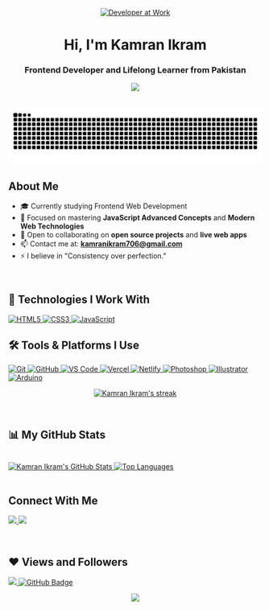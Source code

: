 <p align="center">
  <a href="https://github.com/kamranikramofficial">
    <img src="https://i.gifer.com/2un9.gif" alt="Developer at Work" style="width: 300px; height: 280px;">
  </a>
</p>

<h1 align="center">Hi, I'm Kamran Ikram</h1>
<h3 align="center">Frontend Developer and Lifelong Learner from Pakistan</h3>

<p align="center">
  <a href="https://github.com/kamranikramofficial">
    <img src="https://readme-typing-svg.demolab.com?font=Fira+Code&weight=500&pause=1000&color=00F2FF&center=true&vCenter=true&width=500&lines=Frontend+Web+Developer;JavaScript+Mastery+In+Progress;Self-Taught+Programmer;Building+Amazing+Projects;Future+React+Developer" />
  </a>
</p>

<br/>

<picture>
  <source media="(prefers-color-scheme: dark)" srcset="https://github.com/kamranikramofficial/kamranikramofficial/blob/output/github-contribution-grid-snake-dark.svg?palette=github-dark">
  <source media="(prefers-color-scheme: light)" srcset="https://github.com/kamranikramofficial/kamranikramofficial/blob/output/github-contribution-grid-snake.svg">
  <img alt="Snake animation" src="https://github.com/kamranikramofficial/kamranikramofficial/blob/output/github-contribution-grid-snake.svg">
</picture>


<br/>

## About Me

- 🎓 Currently studying Frontend Web Development
- 🌱 Focused on mastering **JavaScript Advanced Concepts** and **Modern Web Technologies**
- 👯 Open to collaborating on **open source projects** and **live web apps**
- 📫 Contact me at: **kamranikram706@gmail.com**
- ⚡ I believe in "Consistency over perfection."

<br/>

## 🚀 Technologies I Work With

<p align="left">
  <a href="https://developer.mozilla.org/en-US/docs/Web/HTML" target="_blank">
    <img src="https://img.icons8.com/color/48/html-5.png" alt="HTML5" title="HTML5"/>
  </a>
  <a href="https://developer.mozilla.org/en-US/docs/Web/CSS" target="_blank">
    <img src="https://img.icons8.com/color/48/css3.png" alt="CSS3" title="CSS3"/>
  </a>
  <a href="https://developer.mozilla.org/en-US/docs/Web/JavaScript" target="_blank">
    <img src="https://img.icons8.com/color/48/javascript.png" alt="JavaScript" title="JavaScript"/>
  </a>

## 🛠 Tools & Platforms I Use


  <a href="https://git-scm.com/" target="_blank">
    <img src="https://img.icons8.com/color/48/git.png" alt="Git" title="Git"/>
  </a>
 <a href="https://github.com/" target="_blank">
  <img src="https://img.icons8.com/fluency/48/github.png" alt="GitHub" title="GitHub" />
</a>
  <a href="https://code.visualstudio.com/" target="_blank">
    <img src="https://img.icons8.com/color/48/visual-studio-code-2019.png" alt="VS Code" title="Visual Studio Code"/>
  </a>
 <a href="https://vercel.com/" target="_blank">
  <img src="https://cdn.jsdelivr.net/gh/devicons/devicon/icons/vercel/vercel-original.svg" alt="Vercel" title="Vercel" width="48"/>
</a>
  <a href="https://www.netlify.com/" target="_blank">
    <img src="https://www.vectorlogo.zone/logos/netlify/netlify-icon.svg" alt="Netlify" title="Netlify" width="48" height="48"/>
  </a>
  <a href="https://www.adobe.com/products/photoshop.html" target="_blank">
    <img src="https://img.icons8.com/color/48/adobe-photoshop--v1.png" alt="Photoshop" title="Adobe Photoshop"/>
  </a>
  <a href="https://www.adobe.com/products/illustrator.html" target="_blank">
    <img src="https://img.icons8.com/color/48/adobe-illustrator.png" alt="Illustrator" title="Adobe Illustrator"/>
  </a>
  <a href="https://www.arduino.cc/" target="_blank">
    <img src="https://img.icons8.com/color/48/arduino.png" alt="Arduino" title="Arduino"/>
  </a>
</p>





<p align="center">
    <a href="https://github.com/kamranikramofficial">
        <img title="🔥 GitHub Streak Stats" alt="Kamran Ikram's streak" src="https://github-readme-streak-stats.herokuapp.com/?user=kamranikramofficial&theme=tokyonight&hide_border=true"/>
    </a>
</p>

<br/>

## 📊 My GitHub Stats

<br/>

<a href="https://github.com/kamranikramofficial">
  <img alt="Kamran Ikram's GitHub Stats" src="https://github-readme-stats.vercel.app/api?username=kamranikramofficial&show_icons=true&count_private=true&theme=tokyonight&hide_border=true" />
</a>

<a href="https://github.com/kamranikramofficial">
  <img alt="Top Languages" src="https://github-readme-stats.vercel.app/api/top-langs/?username=kamranikramofficial&layout=compact&theme=tokyonight&hide_border=true" />
</a>

<br/>
<br/>

## Connect With Me

<p align="left">
  <a href="https://www.linkedin.com/in/kamranikramofficial/">
    <img src="https://img.icons8.com/fluent/48/000000/linkedin.png"/>
  </a>
  <a href="mailto:kamranikram706@gmail.com">
    <img src="https://img.icons8.com/fluent/48/000000/gmail.png"/>
  </a>
</p>

<br/>

## ❤ Views and Followers

<a href="https://github.com/Meghna-DAS/github-profile-views-counter">
    <img src="https://komarev.com/ghpvc/?username=kamranikramofficial">
</a>
<a href="https://github.com/kamranikramofficial?tab=followers">
    <img src="https://img.shields.io/github/followers/kamranikramofficial?label=Followers&style=social" alt="GitHub Badge">
</a>

<br/>

<p align="center">
  <a href="https://github.com/kamranikramofficial" target="_blank">
    <img src="https://readme-typing-svg.demolab.com?font=Fira+Code&weight=500&pause=1000&color=00F2FF&center=true&vCenter=true&width=500&lines=Thanks+for+Visiting+My+GitHub;Explore+My+Other+Accounts;Follow+for+More+Amazing+Projects;Stay+Tuned+for+Future+Updates" />
  </a>
</p>

